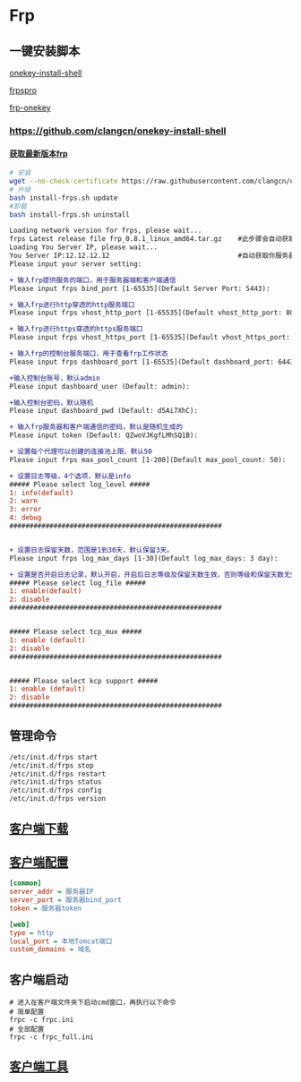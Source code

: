 # Frp

## 一键安装脚本
[onekey-install-shell](https://github.com/clangcn/onekey-install-shell/tree/master/frps)

[frpspro](https://github.com/dylanbai8/frpspro)

[frp-onekey](https://github.com/MvsCode/frp-onekey)

### https://github.com/clangcn/onekey-install-shell
#### [获取最新版本frp](https://api.github.com/repos/fatedier/frp/releases/latest)
```bash
# 安装
wget --no-check-certificate https://raw.githubusercontent.com/clangcn/onekey-install-shell/master/frps/install-frps.sh -O ./install-frps.sh && chmod 700 ./install-frps.sh && ./install-frps.sh install
# 升级
bash install-frps.sh update
#卸载
bash install-frps.sh uninstall
```


```diff
Loading network version for frps, please wait...
frps Latest release file frp_0.8.1_linux_amd64.tar.gz    #此步骤会自动获取frp最新版本，自动操作，无需理会
Loading You Server IP, please wait...
You Server IP:12.12.12.12                                #自动获取你服务器的IP地址
Please input your server setting:

+ 输入frp提供服务的端口，用于服务器端和客户端通信
Please input frps bind_port [1-65535](Default Server Port: 5443):

+ 输入frp进行http穿透的http服务端口
Please input frps vhost_http_port [1-65535](Default vhost_http_port: 80):

+ 输入frp进行https穿透的https服务端口
Please input frps vhost_https_port [1-65535](Default vhost_https_port: 443):

+ 输入frp的控制台服务端口，用于查看frp工作状态
Please input frps dashboard_port [1-65535](Default dashboard_port: 6443):

+输入控制台账号，默认admin
Please input dashboard_user (Default: admin):

+输入控制台密码，默认随机
Please input dashboard_pwd (Default: d5Ai7XhC):

+ 输入frp服务器和客户端通信的密码，默认是随机生成的
Please input token (Default: QZwoVJKgfLMhSQ1B):

+ 设置每个代理可以创建的连接池上限，默认50
Please input frps max_pool_count [1-200](Default max_pool_count: 50):

+ 设置日志等级，4个选项，默认是info
##### Please select log_level #####
1: info(default)
2: warn
3: error
4: debug
#####################################################


+ 设置日志保留天数，范围是1到30天，默认保留3天。
Please input frps log_max_days [1-30](Default log_max_days: 3 day):

+ 设置是否开启日志记录，默认开启，开启后日志等级及保留天数生效，否则等级和保留天数无效
##### Please select log_file #####
1: enable(default)
2: disable
#####################################################


##### Please select tcp_mux #####
1: enable (default)
2: disable
#####################################################


##### Please select kcp support #####
1: enable (default)
2: disable
#####################################################

```

## 管理命令
```bash
/etc/init.d/frps start
/etc/init.d/frps stop
/etc/init.d/frps restart
/etc/init.d/frps status
/etc/init.d/frps config
/etc/init.d/frps version
```

## [客户端下载](https://github.com/fatedier/frp/releases)

## [客户端配置](https://github.com/fatedier/frp/blob/master/README_zh.md#%E9%80%9A%E8%BF%87%E8%87%AA%E5%AE%9A%E4%B9%89%E5%9F%9F%E5%90%8D%E8%AE%BF%E9%97%AE%E9%83%A8%E7%BD%B2%E4%BA%8E%E5%86%85%E7%BD%91%E7%9A%84-web-%E6%9C%8D%E5%8A%A1)
```ini
[common]
server_addr = 服务器IP
server_port = 服务器bind_port
token = 服务器token

[web]
type = http
local_port = 本地Tomcat端口
custom_domains = 域名
```
## 客户端启动
```batch
# 进入在客户端文件夹下启动cmd窗口，再执行以下命令
# 简单配置
frpc -c frpc.ini
# 全部配置
frpc -c frpc_full.ini
```

## [客户端工具](https://raw.githubusercontent.com/woytu/UseNotes/master/other/%E6%88%91%E6%98%93%E5%9B%BEfrpc%E5%86%85%E7%BD%91%E7%A9%BF%E9%80%8F%E5%90%AF%E5%8A%A8%E5%B7%A5%E5%85%B7.zip)
